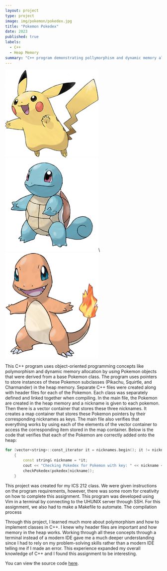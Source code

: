 ```yaml
---
layout: project
type: project
image: img/pokemon/pokedex.jpg
title: "Pokemon Pokedex"
date: 2023
published: true
labels:
  - C++
  - Heap Memory
summary: "C++ program demonstrating pollymorphism and dynamic memory allocation by creating Pokemon subclasses in heap memory."
---
```


<div class="text-center p-4">
  <img width="300px" src="../img/pokemon/pikachu.png" class="img-thumbnail">
  <img width="300px" src="../img/pokemon/squirtle.png" class="img-thumbnail">\
  <img width="300px" src="../img/pokemon/charmander.jpg" class="img-thumbnail">
</div>

This C++ program uses object-oriented programming concepts like polymorphism and dynamic memory allocation by using Pokemon objects that were derived from a base Pokemon class. The program uses pointers to store instances of these Pokemon subclasses (Pikachu, Squirtle, and Charmander) in the heap memory. Separate C++ files were created along with header files for each of the Pokemon. Each class was separately defined and linked together when compiling. In the main file, the Pokemon are created in the heap memory and a nickname is given to each pokemon. Then there is a vector container that stores these three nicknames. It creates a map container that stores these Pokemon pointers by their corresponding nicknames as keys. The main file also verifies that everything works by using each of the elements of the vector container to access the corresponding item stored in the map container. Below is the code that verifies that each of the Pokemon are correctly added onto the heap:

```cpp
for (vector<string>::const_iterator it = nicknames.begin(); it != nicknames.end(); ++it)
    {
        const string& nickname = *it;
        cout << "Checking Pokedex for Pokemon with key: " << nickname << endl;
        checkPokedex(pokedex[nickname]);
    }
```

This project was created for my ICS 212 class. We were given instructions on the program requirements, however, there was some room for creativity on how to complete this assignment. This program was developed using Vim in a terminal by connecting to the UHUNIX server through SSH. For this assignment, we also had to make a Makefile to automate. The compilation process

Through this project, I learned much more about polymorphism and how to implement classes in C++. I knew why header files are important and how memory in the heap works. Working through all these concepts through a terminal instead of a modern IDE gave me a much deeper understanding since I had to rely on my problem-solving skills rather than a modern IDE telling me if I made an error. This experience expanded my overall knowledge of C++ and I found this assignment to be interesting.

You can view the source code [here](https://github.com/jstnsmth/ICS212/tree/main/homework8).
